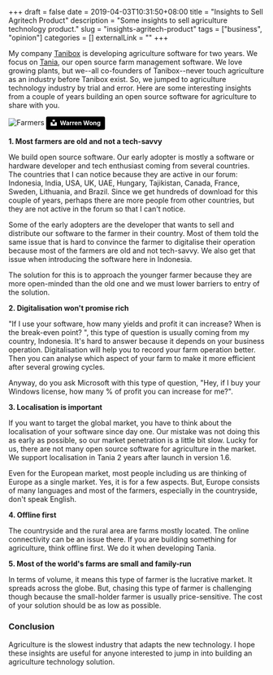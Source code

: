 +++ 
draft = false
date = 2019-04-03T10:31:50+08:00
title = "Insights to Sell Agritech Product"
description = "Some insights to sell agriculture technology product."
slug = "insights-agritech-product" 
tags = ["business", "opinion"]
categories = []
externalLink = ""
+++

My company [Tanibox](https://tanibox.com) is developing agriculture software for two years. We focus on [Tania](https://usetania.org), our open source farm management software. We love growing plants, but we--all co-founders of Tanibox--never touch agriculture as an industry before Tanibox exist. So, we jumped to agriculture technology industry by trial and error. Here are some interesting insights from a couple of years building an open source software for agriculture to share with you.

![Farmers](https://images.unsplash.com/photo-1500937386664-56d1dfef3854?ixlib=rb-1.2.1&ixid=eyJhcHBfaWQiOjEyMDd9&auto=format&fit=crop&w=800)
<a style="background-color:black;color:white;text-decoration:none;padding:4px 6px;font-family:-apple-system, BlinkMacSystemFont, &quot;San Francisco&quot;, &quot;Helvetica Neue&quot;, Helvetica, Ubuntu, Roboto, Noto, &quot;Segoe UI&quot;, Arial, sans-serif;font-size:12px;font-weight:bold;line-height:1.2;display:inline-block;border-radius:3px" href="https://unsplash.com/@wflwong?utm_medium=referral&amp;utm_campaign=photographer-credit&amp;utm_content=creditBadge" target="_blank" rel="noopener noreferrer" title="Download free do whatever you want high-resolution photos from Warren Wong"><span style="display:inline-block;padding:2px 3px"><svg xmlns="http://www.w3.org/2000/svg" style="height:12px;width:auto;position:relative;vertical-align:middle;top:-2px;fill:white" viewBox="0 0 32 32"><title>unsplash-logo</title><path d="M10 9V0h12v9H10zm12 5h10v18H0V14h10v9h12v-9z"></path></svg></span><span style="display:inline-block;padding:2px 3px">Warren Wong</span></a>

**1. Most farmers are old and not a tech-savvy**

We build open source software. Our early adopter is mostly a software or hardware developer and tech enthusiast coming from several countries. The countries that I can notice because they are active in our forum: Indonesia, India, USA, UK, UAE, Hungary, Tajikistan, Canada, France, Sweden, Lithuania, and Brazil. Since we get hundreds of download for this couple of years, perhaps there are more people from other countries, but they are not active in the forum so that I can't notice.

Some of the early adopters are the developer that wants to sell and distribute our software to the farmer in their country. Most of them told the same issue that is hard to convince the farmer to digitalise their operation because most of the farmers are old and not tech-savvy. We also get that issue when introducing the software here in Indonesia.

The solution for this is to approach the younger farmer because they are more open-minded than the old one and we must lower barriers to entry of the solution.

**2. Digitalisation won't promise rich**

"If I use your software,  how many yields and profit it can increase? When is the break-even point? ", this type of question is usually coming from my country, Indonesia. It's hard to answer because it depends on your business operation. Digitalisation will help you to record your farm operation better. Then you can analyse which aspect of your farm to make it more efficient after several growing cycles.

Anyway, do you ask Microsoft with this type of question, "Hey, if I buy your Windows license, how many % of profit you can increase for me?".

**3. Localisation is important**

If you want to target the global market, you have to think about the localisation of your software since day one. Our mistake was not doing this as early as possible, so our market penetration is a little bit slow. Lucky for us, there are not many open source software for agriculture in the market. We support localisation in Tania 2 years after launch in version 1.6.

Even for the European market, most people including us are thinking of Europe as a single market. Yes, it is for a few aspects. But, Europe consists of many languages and most of the farmers, especially in the countryside, don't speak English.

**4. Offline first**

The countryside and the rural area are farms mostly located. The online connectivity can be an issue there. If you are building something for agriculture, think offline first. We do it when developing Tania.

**5. Most of the world's farms are small and family-run**

In terms of volume, it means this type of farmer is the lucrative market. It spreads across the globe. But, chasing this type of farmer is challenging though because the small-holder farmer is usually price-sensitive. The cost of your solution should be as low as possible.

### Conclusion
Agriculture is the slowest industry that adapts the new technology. I hope these insights are useful for anyone interested to jump in into building an agriculture technology solution.  